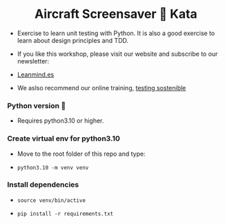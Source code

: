 <h1 align="center">Aircraft Screensaver 🐍 Kata</h1> 

- Exercise to learn unit testing with Python. It is also a good exercise
to learn about design principles and TDD.

- If you like this workshop, please visit our website and subscribe to our newsletter:

* [Leanmind.es](https://leanmind.es)

- We aslso recommend our online training, [testing sostenible](https://testingsostenible.com)

### Python version 🐍

* Requires python3.10 or higher.

### Create virtual env for python3.10

- Move to the root folder of this repo and type:

* `python3.10 -m venv venv`

### Install dependencies

* `source venv/bin/active`

* `pip install -r requirements.txt`

